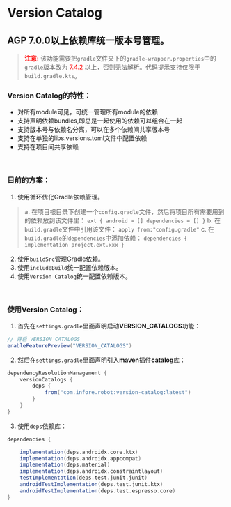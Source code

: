# Version Catalog

## AGP 7.0.0以上依赖库统一版本号管理。
> <font color=red><b>注意:</b></font> 该功能需要把`gradle`文件夹下的`gradle-wrapper.properties`中的`gradle`版本改为 <font color=red>7.4.2</font> 以上，否则无法解析。代码提示支持仅限于`build.gradle.kts`。

### Version Catalog的特性：

* 对所有module可见，可统一管理所有module的依赖
* 支持声明依赖bundles,即总是一起使用的依赖可以组合在一起
* 支持版本号与依赖名分离，可以在多个依赖间共享版本号
* 支持在单独的libs.versions.toml文件中配置依赖
* 支持在项目间共享依赖

<br>

### 目前的方案：

1. 使用循环优化Gradle依赖管理。
> a. 在项目根目录下创建一个`config.gradle`文件，然后将项目所有需要用到的依赖放到该文件里：
> `ext {
>	 android = []
>	 dependencies = []
> }`
> b. 在`build.gradle`文件中引用该文件：
> `apply from:"config.gradle"`
> c. 在`build.gradle`的`dependencies`中添加依赖：
> `dependencies {
>	 implementation project.ext.xxx
> }`

2. 使用`buildSrc`管理Gradle依赖。
3. 使用`includeBuild`统一配置依赖版本。
4. 使用`Version Catalog`统一配置依赖版本。

<br>

### 使用Version Catalog：

1. 首先在`settings.gradle`里面声明启动**VERSION_CATALOGS**功能：

```groovy
// 开启 VERSION_CATALOGS
enableFeaturePreview("VERSION_CATALOGS")
```

2. 然后在`settings.gradle`里面声明引入**maven**插件**catalog**库：

```groovy
dependencyResolutionManagement {
    versionCatalogs {
        deps {
            from("com.infore.robot:version-catalog:latest")
        }
    }
}
```

3. 使用`deps`依赖库：
```groovy
dependencies {

    implementation(deps.androidx.core.ktx)
    implementation(deps.androidx.appcompat)
    implementation(deps.material)
    implementation(deps.androidx.constraintlayout)
    testImplementation(deps.test.junit.junit)
    androidTestImplementation(deps.test.junit.ktx)
    androidTestImplementation(deps.test.espresso.core)
}
```
